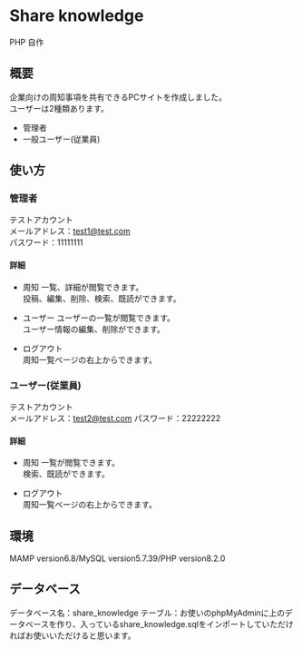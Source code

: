 # Share knowledge
PHP 自作

## 概要
企業向けの周知事項を共有できるPCサイトを作成しました。  
ユーザーは2種類あります。
- 管理者
- 一般ユーザー(従業員)

## 使い方
### 管理者
テストアカウント  
メールアドレス：test1@test.com  
パスワード：11111111
#### 詳細
- 周知
一覧、詳細が閲覧できます。  
投稿、編集、削除、検索、既読ができます。   

- ユーザー
ユーザーの一覧が閲覧できます。  
ユーザー情報の編集、削除ができます。  

- ログアウト  
周知一覧ページの右上からできます。  

### ユーザー(従業員)
テストアカウント  
メールアドレス：test2@test.com
パスワード：22222222
#### 詳細
- 周知 
一覧が閲覧できます。  
検索、既読ができます。  

- ログアウト  
周知一覧ページの右上からできます。  

## 環境
MAMP version6.8/MySQL version5.7.39/PHP version8.2.0

## データベース
データベース名：share_knowledge
テーブル：お使いのphpMyAdminに上のデータベースを作り、入っているshare_knowledge.sqlをインポートしていただければお使いいただけると思います。